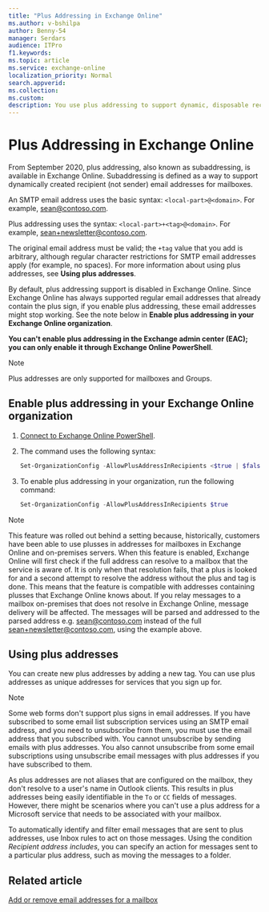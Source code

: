```yaml
---
title: "Plus Addressing in Exchange Online"
ms.author: v-bshilpa
author: Benny-54
manager: Serdars
audience: ITPro
f1.keywords:
ms.topic: article
ms.service: exchange-online
localization_priority: Normal
search.appverid:
ms.collection:
ms.custom:
description: You use plus addressing to support dynamic, disposable recipient (not sender) email addresses in your Exchange Online organization.
---
```


# Plus Addressing in Exchange Online

From September 2020, plus addressing, also known as subaddressing, is available in Exchange Online. Subaddressing is defined as a way to support dynamically created recipient (not sender) email addresses for mailboxes.

An SMTP email address uses the basic syntax: `<local-part>@<domain>`. For example, sean@contoso.com. 

Plus addressing uses the syntax: `<local-part>+<tag>@<domain>`. For example, sean+newsletter@contoso.com. 

The original email address must be valid; the `+tag` value that you add is arbitrary, although regular character restrictions for SMTP email addresses apply (for example, no spaces). For more information about using plus addresses, see **Using plus addresses**.

By default, plus addressing support is disabled in Exchange Online. Since Exchange Online has always supported regular email addresses that already contain the plus sign, if you enable plus addressing, these email addresses might stop working. See the note below in **Enable plus addressing in your Exchange Online organization**.

**You can't enable plus addressing in the Exchange admin center (EAC); you can only enable it through Exchange Online PowerShell**. 

>[!NOTE]
> Plus addresses are only supported for mailboxes and Groups. 

## Enable plus addressing in your Exchange Online organization

1. [Connect to Exchange Online PowerShell](/powershell/exchange/connect-to-exchange-online-powershell).

2. The command uses the following syntax:

   ```PowerShell
   Set-OrganizationConfig -AllowPlusAddressInRecipients <$true | $false>
   ```

3. To enable plus addressing in your organization, run the following command:

   ```PowerShell
   Set-OrganizationConfig -AllowPlusAddressInRecipients $true
   ```

> [!NOTE]
> This feature was rolled out behind a setting because, historically, customers have been able to use plusses in addresses for mailboxes in Exchange Online and on-premises servers. When this feature is enabled, Exchange Online will first check if the full address can resolve to a mailbox that the service is aware of. It is only when that resolution fails, that a plus is looked for and a second attempt to resolve the address without the plus and tag is done. This means that the feature is compatible with addresses containing plusses that Exchange Online knows about. If you relay messages to a mailbox on-premises that does not resolve in Exchange Online, message delivery will be affected. The messages will be parsed and addressed to the parsed address e.g. sean@contoso.com instead of the full sean+newsletter@contoso.com, using the example above.  

## Using plus addresses

You can create new plus addresses by adding a new tag. You can use plus addresses as unique addresses for services that you sign up for. 

> [!NOTE]
> Some web forms don't support plus signs in email addresses. If you have subscribed to some email list subscription services using an SMTP email address, and you need to unsubscribe from them, you must use the email address that you subscribed with. You cannot unsubscribe by sending emails with plus addresses. You also cannot unsubscribe from some email subscriptions using unsubscribe email messages with plus addresses if you have subscribed to them. 

As plus addresses are not aliases that are configured on the mailbox, they don't resolve to a user's name in Outlook clients. This results in plus addresses being easily identifiable in the `To` or `CC` fields of messages. However, there might be scenarios where you can't use a plus address for a Microsoft service that needs to be associated with your mailbox.

To automatically identify and filter email messages that are sent to plus addresses, use Inbox rules to act on those messages. Using the condition *Recipient address includes*, you can specify an action for messages sent to a particular plus address, such as moving the messages to a folder.

## Related article

[Add or remove email addresses for a mailbox](./manage-user-mailboxes/add-or-remove-email-addresses.md)
